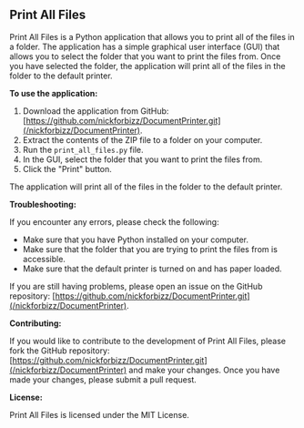 ## Print All Files

Print All Files is a Python application that allows you to print all of the files in a folder. The application has a simple graphical user interface (GUI) that allows you to select the folder that you want to print the files from. Once you have selected the folder, the application will print all of the files in the folder to the default printer.

**To use the application:**

1. Download the application from GitHub: [https://github.com/nickforbizz/DocumentPrinter.git](/nickforbizz/DocumentPrinter).
2. Extract the contents of the ZIP file to a folder on your computer.
3. Run the `print_all_files.py` file.
4. In the GUI, select the folder that you want to print the files from.
5. Click the "Print" button.

The application will print all of the files in the folder to the default printer.

**Troubleshooting:**

If you encounter any errors, please check the following:

* Make sure that you have Python installed on your computer.
* Make sure that the folder that you are trying to print the files from is accessible.
* Make sure that the default printer is turned on and has paper loaded.

If you are still having problems, please open an issue on the GitHub repository: [https://github.com/nickforbizz/DocumentPrinter.git](/nickforbizz/DocumentPrinter).

**Contributing:**

If you would like to contribute to the development of Print All Files, please fork the GitHub repository: [https://github.com/nickforbizz/DocumentPrinter.git](/nickforbizz/DocumentPrinter) and make your changes. Once you have made your changes, please submit a pull request.

**License:**

Print All Files is licensed under the MIT License.
